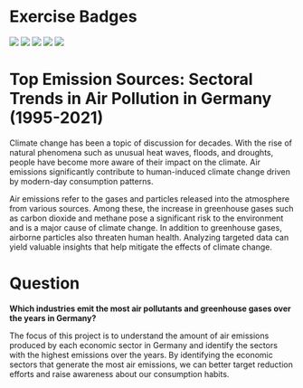 # Exercise Badges

![](https://byob.yarr.is/AyseAsude/FAU-MADE/score_ex1) ![](https://byob.yarr.is/AyseAsude/FAU-MADE/score_ex2) ![](https://byob.yarr.is/AyseAsude/FAU-MADE/score_ex3) ![](https://byob.yarr.is/AyseAsude/FAU-MADE/score_ex4) ![](https://byob.yarr.is/AyseAsude/FAU-MADE/score_ex5)

# Top Emission Sources: Sectoral Trends in Air Pollution in Germany (1995-2021)

Climate change has been a topic of discussion for decades. With the rise of natural phenomena such as
unusual heat waves, floods, and droughts, people have become more aware of their impact on the climate.
Air emissions significantly contribute to human-induced climate change driven by modern-day
consumption patterns.

Air emissions refer to the gases and particles released into the atmosphere from various sources. Among
these, the increase in greenhouse gases such as carbon dioxide and methane pose a significant risk to
the environment and is a major cause of climate change. In addition to greenhouse gases, airborne
particles also threaten human health. Analyzing targeted data can yield valuable insights that help mitigate
the effects of climate change.

# Question

**Which industries emit the most air pollutants and greenhouse gases over the years in Germany?**

The focus of this project is to understand the amount of air emissions produced by each economic sector
in Germany and identify the sectors with the highest emissions over the years. By identifying the economic
sectors that generate the most air emissions, we can better target reduction efforts and raise awareness
about our consumption habits.
